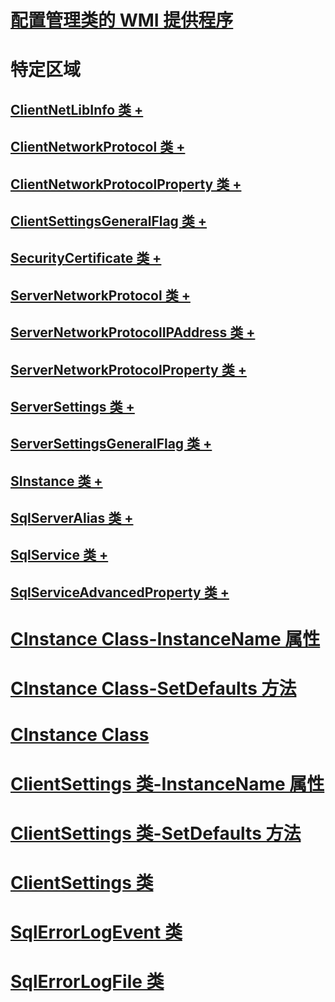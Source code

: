 # [配置管理类的 WMI 提供程序](wmi-provider-for-configuration-management-classes.md)

# 特定区域
## [ClientNetLibInfo 类 +](../../relational-databases/wmi-provider-configuration-classes/clientnetlibinfo-class/clientnetlibinfo-class.md)
## [ClientNetworkProtocol 类 +](../../relational-databases/wmi-provider-configuration-classes/clientnetworkprotocol-class/clientnetworkprotocol-class.md)
## [ClientNetworkProtocolProperty 类 +](../../relational-databases/wmi-provider-configuration-classes/clientnetworkprotocolproperty-class/clientnetworkprotocolproperty-class.md)
## [ClientSettingsGeneralFlag 类 +](../../relational-databases/wmi-provider-configuration-classes/clientsettingsgeneralflag-class/clientsettingsgeneralflag-class.md)
## [SecurityCertificate 类 +](../../relational-databases/wmi-provider-configuration-classes/securitycertificate-class/context-property-securitycertificate-class.md)
## [ServerNetworkProtocol 类 +](../../relational-databases/wmi-provider-configuration-classes/servernetworkprotocol-class/enabled-property-servernetworkprotocol-class.md)
## [ServerNetworkProtocolIPAddress 类 +](../../relational-databases/wmi-provider-configuration-classes/servernetworkprotocolipaddress-class/enabled-property-servernetworkprotocolipaddress-class.md)
## [ServerNetworkProtocolProperty 类 +](../../relational-databases/wmi-provider-configuration-classes/servernetworkprotocolproperty-class/instancename-property-servernetworkprotocolproperty-class.md)
## [ServerSettings 类 +](../../relational-databases/wmi-provider-configuration-classes/serversettings-class/generalflags-property-serversettings-class.md)
## [ServerSettingsGeneralFlag 类 +](../../relational-databases/wmi-provider-configuration-classes/serversettingsgeneralflag-class/flagname-property-serversettingsgeneralflag-class.md)
## [SInstance 类 +](../../relational-databases/wmi-provider-configuration-classes/sinstance-class/sinstance-class.md)
## [SqlServerAlias 类 +](../../relational-databases/wmi-provider-configuration-classes/sqlserveralias-class/aliasname-property-sqlserveralias-class.md)
## [SqlService 类 +](../../relational-databases/wmi-provider-configuration-classes/sqlservice-class/acceptpause-property-sqlservice-class.md)
## [SqlServiceAdvancedProperty 类 +](../../relational-databases/wmi-provider-configuration-classes/sqlserviceadvancedproperty-class/isreadonly-property-sqlserviceadvancedproperty-class.md)

# [CInstance Class-InstanceName 属性](cinstance-class-instancename-property.md)
# [CInstance Class-SetDefaults 方法](cinstance-class-setdefaults-method.md)
# [CInstance Class](cinstance-class.md)
# [ClientSettings 类-InstanceName 属性](clientsettings-class-instancename-property.md)
# [ClientSettings 类-SetDefaults 方法](clientsettings-class-setdefaults-method.md)
# [ClientSettings 类](clientsettings-class.md)
# [SqlErrorLogEvent 类](sqlerrorlogevent-class.md)
# [SqlErrorLogFile 类](sqlerrorlogfile-class.md)
